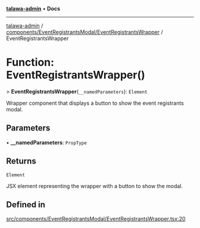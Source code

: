 [**talawa-admin**](../../../../README.md) • **Docs**

***

[talawa-admin](../../../../modules.md) / [components/EventRegistrantsModal/EventRegistrantsWrapper](../README.md) / EventRegistrantsWrapper

# Function: EventRegistrantsWrapper()

\> **EventRegistrantsWrapper**(`__namedParameters`): `Element`

Wrapper component that displays a button to show the event registrants modal.

## Parameters

• **\_\_namedParameters**: `PropType`

## Returns

`Element`

JSX element representing the wrapper with a button to show the modal.

## Defined in

[src/components/EventRegistrantsModal/EventRegistrantsWrapper.tsx:20](https://github.com/PalisadoesFoundation/talawa-admin/blob/4bef0939e3fab4672bfd3599312195b8557e01a3/src/components/EventRegistrantsModal/EventRegistrantsWrapper.tsx#L20)
